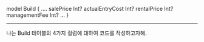 model Build {
  ....
  salePrice        Int?
  actualEntryCost  Int?
  rentalPrice      Int?
  managementFee    Int?
  ...
}


-------------
나는 Build 테이블의 4가지 컬럼에 대하여 코드를 작성하고자해.

